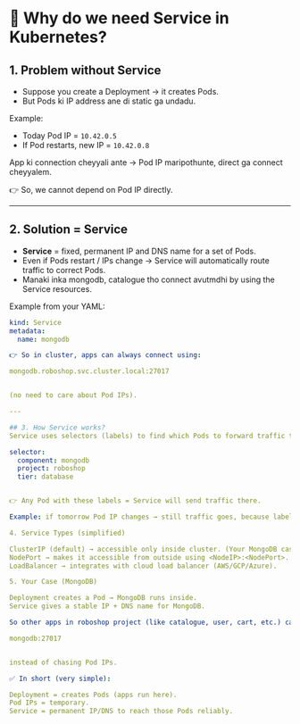 # 🔹 Why do we need Service in Kubernetes?

## 1. Problem without Service
- Suppose you create a Deployment → it creates Pods.  
- But Pods ki IP address ane di static ga undadu.  

Example:  
- Today Pod IP = `10.42.0.5`  
- If Pod restarts, new IP = `10.42.0.8`  

App ki connection cheyyali ante → Pod IP maripothunte, direct ga connect cheyyalem.  

👉 So, we cannot depend on Pod IP directly.  

---

## 2. Solution = Service
- **Service** = fixed, permanent IP and DNS name for a set of Pods.  
- Even if Pods restart / IPs change → Service will automatically route traffic to correct Pods.  
- Manaki inka mongodb, catalogue tho connect avutmdhi by using the Service resources. 

Example from your YAML:  
```yaml
kind: Service
metadata:
  name: mongodb

👉 So in cluster, apps can always connect using:

mongodb.roboshop.svc.cluster.local:27017


(no need to care about Pod IPs).

---

## 3. How Service works?
Service uses selectors (labels) to find which Pods to forward traffic to.

selector:
  component: mongodb
  project: roboshop
  tier: database


👉 Any Pod with these labels = Service will send traffic there.

Example: if tomorrow Pod IP changes → still traffic goes, because labels are same.

4. Service Types (simplified)

ClusterIP (default) → accessible only inside cluster. (Your MongoDB case ✅)
NodePort → makes it accessible from outside using <NodeIP>:<NodePort>.
LoadBalancer → integrates with cloud load balancer (AWS/GCP/Azure).

5. Your Case (MongoDB)

Deployment creates a Pod → MongoDB runs inside.
Service gives a stable IP + DNS name for MongoDB.

So other apps in roboshop project (like catalogue, user, cart, etc.) can always connect using:

mongodb:27017


instead of chasing Pod IPs.

✅ In short (very simple):

Deployment = creates Pods (apps run here).
Pod IPs = temporary.
Service = permanent IP/DNS to reach those Pods reliably.